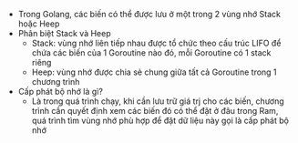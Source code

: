 - Trong Golang, các biến có thể được lưu ở một trong 2 vùng nhớ Stack hoặc Heep
- Phân biệt Stack và Heep
  - Stack: vùng nhớ liên tiếp nhau được tổ chức theo cấu trúc LIFO để chứa các biến của 1 Goroutine nào đó, mỗi Goroutine có 1 stack riêng
  - Heep: vùng nhớ được chia sẻ chung giữa tất cả Goroutine trong 1 chương trình
- Cấp phát bộ nhớ là gì?
  - Là trong quá trình chạy, khi cần lưu trữ giá trj cho các biến, chương trình cần quyết định xem các biến đó có thể đặt ở đâu trong Ram, quá trình tìm vùng nhớ phù hợp để đặt dữ liệu này gọi là cấp phát bộ nhớ
